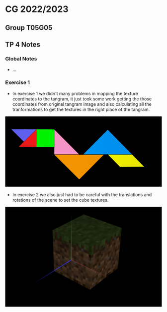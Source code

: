 # CG 2022/2023

## Group T05G05

## TP 4 Notes

### **Global Notes**

- ...

### **Exercise 1**

- In exercise 1 we didn't many problems in mapping the texture coordinates to the tangram, it just took some work getting the those coordinates from original tangram image and also calculating all the tranformations to get the textures in the right place of the tangram.

![Screenshot 1 - MyTangram](./screenshots/cg-t05g05-tp4-1.png)

- In exercise 2 we also just had to be careful with the translations and rotations of the scene to set the cube textures.

![Screenshot 2 - MyUnitCube](./screenshots/cg-t05g05-tp4-2.png)
